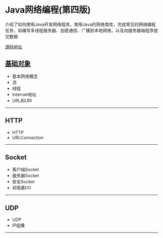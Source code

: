 #   Java网络编程(第四版)

介绍了如何使用Java开发网络程序。使用Java的网络类库，完成常见的网络编程任务，如编写多线程服务器、加密通信、广播到本地网络，以及向服务器端程序提交数据

[源码地址](http://www.cafeaulait.org/books/jnp4/)

##  [基础对象](b0910.md)
-   基本网络概念
-   流
-   线程
-   Internet地址
-   URL和URI

----

##  HTTP
-   HTTP
-   URLConnection

----

##  Socket
-   客户端Socket
-   服务器Socket
-   安全Socket
-   非阻塞I/O

----

##  UDP
-   UDP
-   IP组播

----

